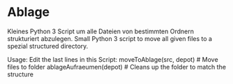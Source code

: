# Ablage
Kleines Python 3 Script um alle Dateien von bestimmten Ordnern strukturiert abzulegen.
Small Python 3 script to move all given files to a spezial structured directory.

Usage:
Edit the last lines in this Script:
moveToAblage(src, depot) # Move files to folder
ablageAufraeumen(depot) # Cleans up the folder to match the structure
